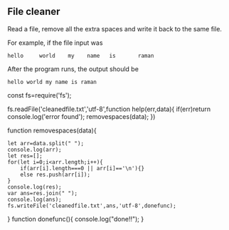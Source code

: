 ## File cleaner
Read a file, remove all the extra spaces and write it back to the same file.

For example, if the file input was
```
hello     world    my    name   is       raman
```

After the program runs, the output should be

```
hello world my name is raman
```



const fs=require('fs');

fs.readFile('cleanedfile.txt','utf-8',function help(err,data){
   if(err)return console.log('error found');
 removespaces(data);
})

function removespaces(data){

    let arr=data.split(" ");
    console.log(arr);
    let res=[];
    for(let i=0;i<arr.length;i++){
        if(arr[i].length===0 || arr[i]=='\n'){}
        else res.push(arr[i]);
    }
    console.log(res);
    var ans=res.join(" ");
    console.log(ans);
    fs.writeFile('cleanedfile.txt',ans,'utf-8',donefunc);
}
function donefunc(){
    console.log("done!!");
}